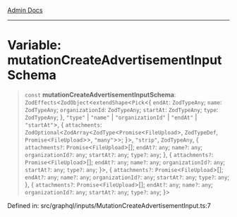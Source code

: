 [Admin Docs](/)

***

# Variable: mutationCreateAdvertisementInputSchema

> `const` **mutationCreateAdvertisementInputSchema**: `ZodEffects`\<`ZodObject`\<`extendShape`\<`Pick`\<\{ `endAt`: `ZodTypeAny`; `name`: `ZodTypeAny`; `organizationId`: `ZodTypeAny`; `startAt`: `ZodTypeAny`; `type`: `ZodTypeAny`; \}, `"type"` \| `"name"` \| `"organizationId"` \| `"endAt"` \| `"startAt"`\>, \{ `attachments`: `ZodOptional`\<`ZodArray`\<`ZodType`\<`Promise`\<`FileUpload`\>, `ZodTypeDef`, `Promise`\<`FileUpload`\>\>, `"many"`\>\>; \}\>, `"strip"`, `ZodTypeAny`, \{ `attachments?`: `Promise`\<`FileUpload`\>[]; `endAt?`: `any`; `name?`: `any`; `organizationId?`: `any`; `startAt?`: `any`; `type?`: `any`; \}, \{ `attachments?`: `Promise`\<`FileUpload`\>[]; `endAt?`: `any`; `name?`: `any`; `organizationId?`: `any`; `startAt?`: `any`; `type?`: `any`; \}\>, \{ `attachments?`: `Promise`\<`FileUpload`\>[]; `endAt?`: `any`; `name?`: `any`; `organizationId?`: `any`; `startAt?`: `any`; `type?`: `any`; \}, \{ `attachments?`: `Promise`\<`FileUpload`\>[]; `endAt?`: `any`; `name?`: `any`; `organizationId?`: `any`; `startAt?`: `any`; `type?`: `any`; \}\>

Defined in: src/graphql/inputs/MutationCreateAdvertisementInput.ts:7
